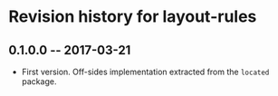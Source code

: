 # Revision history for layout-rules

## 0.1.0.0  -- 2017-03-21

* First version. Off-sides implementation extracted from the `located` package.
